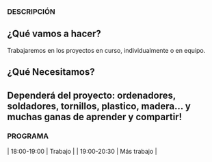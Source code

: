 
### DESCRIPCIÓN

## ¿Qué vamos a hacer?
Trabajaremos en los proyectos en curso, individualmente o en equipo. 

## ¿Qué Necesitamos?
Dependerá del proyecto: ordenadores, soldadores, tornillos, plastico, madera... y muchas ganas de aprender y compartir!
---

### PROGRAMA

| 18:00-19:00   | Trabajo |
| 19:00-20:30   | Más trabajo |

